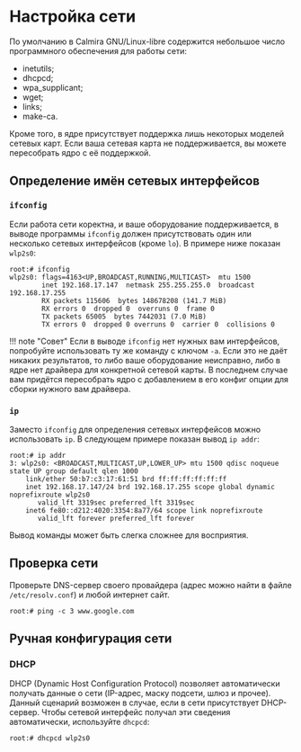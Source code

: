 # Настройка сети

По умолчанию в Calmira GNU/Linux-libre содержится небольшое число программного
обеспечения для работы сети:

- inetutils;
- dhcpcd;
- wpa_supplicant;
- wget;
- links;
- make-ca.

Кроме того, в ядре присутствует поддержка лишь некоторых моделей сетевых карт.
Если ваша сетевая карта не поддерживается, вы можете пересобрать ядро с её
поддержкой.

## Определение имён сетевых интерфейсов

### `ifconfig`

Если работа сети коректна, и ваше оборудование поддерживается, в выводе
программы `ifconfig` должен присутствовать один или несколько сетевых
интерфейсов (кроме `lo`). В примере ниже показан `wlp2s0`:

```
root:# ifconfig
wlp2s0: flags=4163<UP,BROADCAST,RUNNING,MULTICAST>  mtu 1500
        inet 192.168.17.147  netmask 255.255.255.0  broadcast 192.168.17.255
        RX packets 115606  bytes 148678208 (141.7 MiB)
        RX errors 0  dropped 0  overruns 0  frame 0
        TX packets 65005  bytes 7442031 (7.0 MiB)
        TX errors 0  dropped 0 overruns 0  carrier 0  collisions 0
```

!!! note "Совет"
    Если в выводе `ifconfig` нет нужных вам интерфейсов, попробуйте использовать
    ту же команду с ключом `-a`. Если это не даёт никаких результатов, то либо
    ваше оборудование неисправно, либо в ядре нет драйвера для конкретной
    сетевой карты. В последнем случае вам придётся пересобрать ядро с
    добавлением в его конфиг опции для сборки нужного вам драйвера.

### `ip`

Заместо `ifconfig` для определения сетевых интерфейсов можно использовать `ip`.
В следующем примере показан вывод `ip addr`:

```
root:# ip addr
3: wlp2s0: <BROADCAST,MULTICAST,UP,LOWER_UP> mtu 1500 qdisc noqueue state UP group default qlen 1000
    link/ether 50:b7:c3:17:61:51 brd ff:ff:ff:ff:ff:ff
    inet 192.168.17.147/24 brd 192.168.17.255 scope global dynamic noprefixroute wlp2s0
       valid_lft 3319sec preferred_lft 3319sec
    inet6 fe80::d212:4020:3354:8a77/64 scope link noprefixroute 
       valid_lft forever preferred_lft forever
```

Вывод команды может быть слегка сложнее для восприятия.

## Проверка сети

Проверьте DNS-сервер своего провайдера (адрес можно найти в файле
`/etc/resolv.conf`) и любой интернет сайт.

```
root:# ping -c 3 www.google.com
```

## Ручная конфигурация сети

### DHCP

DHCP (Dynamic Host Configuration Protocol) позволяет автоматически получать
данные о сети (IP-адрес, маску подсети, шлюз и прочее). Данный сценарий
возможен в случае, если в сети присутствует DHCP-сервер. Чтобы сетевой интерфейс
получал эти сведения автоматически, используйте `dhcpcd`:

```
root:# dhcpcd wlp2s0
```


